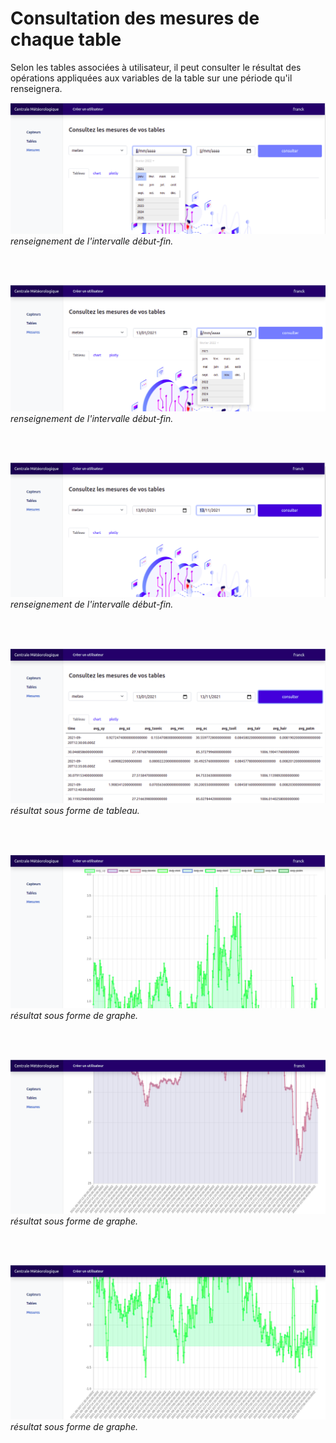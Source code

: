 #  Consultation des mesures de chaque table


Selon les tables associées à utilisateur, il peut consulter le résultat des opérations appliquées aux variables de la table sur une période qu'il renseignera.


![mesure](img/mesure/mesure1.png) </br>
*renseignement de l'intervalle début-fin.*

</br>
</br>



![mesure](img/mesure/mesure2.png) </br>
*renseignement de l'intervalle début-fin.*

</br>
</br>



![mesure](img/mesure/mesure3.png) </br>
*renseignement de l'intervalle début-fin.*

</br>
</br>



![mesure](img/mesure/mesure4.png) </br>
*résultat sous forme de tableau.*

</br>
</br>




![mesure](img/mesure/mesure5.png) </br>
*résultat sous forme de graphe.*

</br>
</br>




![mesure](img/mesure/mesure6.png) </br>
*résultat sous forme de graphe.*

</br>
</br>



![mesure](img/mesure/mesure7.png) </br>
*résultat sous forme de graphe.*

</br>
</br>